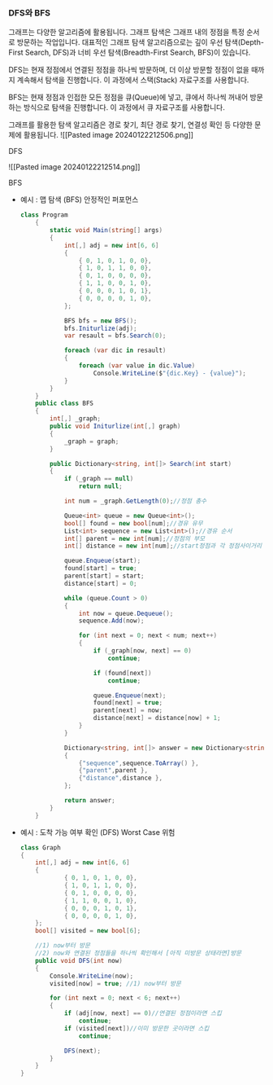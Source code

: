 
### DFS와 BFS

그래프는 다양한 알고리즘에 활용됩니다. 그래프 탐색은 그래프 내의 정점을 특정 순서로 방문하는 작업입니다. 대표적인 그래프 탐색 알고리즘으로는 깊이 우선 탐색(Depth-First Search, DFS)과 너비 우선 탐색(Breadth-First Search, BFS)이 있습니다.

DFS는 현재 정점에서 연결된 정점을 하나씩 방문하며, 더 이상 방문할 정점이 없을 때까지 계속해서 탐색을 진행합니다. 이 과정에서 스택(Stack) 자료구조를 사용합니다.

BFS는 현재 정점과 인접한 모든 정점을 큐(Queue)에 넣고, 큐에서 하나씩 꺼내어 방문하는 방식으로 탐색을 진행합니다. 이 과정에서 큐 자료구조를 사용합니다.

그래프를 활용한 탐색 알고리즘은 경로 찾기, 최단 경로 찾기, 연결성 확인 등 다양한 문제에 활용됩니다.
![[Pasted image 20240122212506.png]]

DFS

![[Pasted image 20240122212514.png]]

BFS

- 예시 : 맵 탐색 (BFS) 안정적인 퍼포먼스
    
    ```csharp
    class Program
        {
            static void Main(string[] args)
            {
                int[,] adj = new int[6, 6]
                {
                    { 0, 1, 0, 1, 0, 0},
                    { 1, 0, 1, 1, 0, 0},
                    { 0, 1, 0, 0, 0, 0},
                    { 1, 1, 0, 0, 1, 0},
                    { 0, 0, 0, 1, 0, 1},
                    { 0, 0, 0, 0, 1, 0},
                };
    
                BFS bfs = new BFS();
                bfs.Initurlize(adj);
                var resault = bfs.Search(0);
    
                foreach (var dic in resault)
                {
                    foreach (var value in dic.Value)
                        Console.WriteLine($"{dic.Key} - {value}");
                }
            }
        }
        public class BFS
        {
            int[,] _graph;
            public void Initurlize(int[,] graph)
            {
                _graph = graph;
            }
    
            public Dictionary<string, int[]> Search(int start)
            {
                if (_graph == null)
                    return null;
    
                int num = _graph.GetLength(0);//정점 총수
    
                Queue<int> queue = new Queue<int>();
                bool[] found = new bool[num];//경유 유무
                List<int> sequence = new List<int>();//경유 순서
                int[] parent = new int[num];//정점의 부모
                int[] distance = new int[num];//start정점과 각 정점사이거리
    
                queue.Enqueue(start);
                found[start] = true;
                parent[start] = start;
                distance[start] = 0;
    
                while (queue.Count > 0)
                {
                    int now = queue.Dequeue();
                    sequence.Add(now);
    
                    for (int next = 0; next < num; next++)
                    {
                        if (_graph[now, next] == 0)
                            continue;
    
                        if (found[next])
                            continue;
    
                        queue.Enqueue(next);
                        found[next] = true;
                        parent[next] = now;
                        distance[next] = distance[now] + 1;
                    }
                }
    
                Dictionary<string, int[]> answer = new Dictionary<string, int[]>()
                {
                    {"sequence",sequence.ToArray() },
                    {"parent",parent },
                    {"distance",distance },
                };
    
                return answer;
            }
        }
    ```
    
- 예시 : 도착 가능 여부 확인 (DFS) Worst Case 위험
    
    ```csharp
    class Graph
    {
        int[,] adj = new int[6, 6]
        {
                { 0, 1, 0, 1, 0, 0},
                { 1, 0, 1, 1, 0, 0},
                { 0, 1, 0, 0, 0, 0},
                { 1, 1, 0, 0, 1, 0},
                { 0, 0, 0, 1, 0, 1},
                { 0, 0, 0, 0, 1, 0},
        };
        bool[] visited = new bool[6];
    
        //1) now부터 방문
        //2) now와 연결된 정점들을 하나씩 확인해서 [아직 미방문 상태라면]방문
        public void DFS(int now)
        {
            Console.WriteLine(now);
            visited[now] = true; //1) now부터 방문
    
            for (int next = 0; next < 6; next++)
            {
                if (adj[now, next] == 0)//연결된 정점이라면 스킵
                    continue;
                if (visited[next])//이미 방문한 곳이라면 스킵
                    continue;
    
                DFS(next);
            }
        }
    }
    ```
    